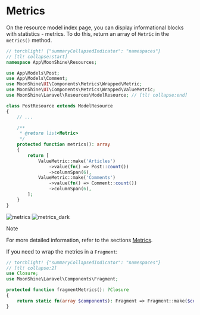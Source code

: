 # Metrics

On the resource model index page, you can display informational blocks with statistics - metrics.
To do this, return an array of `Metric` in the `metrics()` method.

```php
// torchlight! {"summaryCollapsedIndicator": "namespaces"}
// [tl! collapse:start]
namespace App\MoonShine\Resources;

use App\Models\Post;
use App\Models\Comment;
use MoonShine\UI\Components\Metrics\Wrapped\Metric;
use MoonShine\UI\Components\Metrics\Wrapped\ValueMetric;
use MoonShine\Laravel\Resources\ModelResource; // [tl! collapse:end]

class PostResource extends ModelResource
{
    // ...

    /**
     * @return list<Metric>
     */
    protected function metrics(): array
    {
        return [
            ValueMetric::make('Articles')
                ->value(fn() => Post::count())
                ->columnSpan(6),
            ValueMetric::make('Comments')
                ->value(fn() => Comment::count())
                ->columnSpan(6),
        ];
    }
}
```
![metrics](https://raw.githubusercontent.com/moonshine-software/doc/3.x/resources/screenshots/metrics.png)
![metrics_dark](https://raw.githubusercontent.com/moonshine-software/doc/3.x/resources/screenshots/metrics_dark.png)

> [!NOTE]
> For more detailed information, refer to the sections [Metrics](/docs/{{version}}/components/metrics).

If you need to wrap the metrics in a `Fragment`:

```php
// torchlight! {"summaryCollapsedIndicator": "namespaces"}
// [tl! collapse:2]
use Closure;
use MoonShine\Laravel\Components\Fragment;

protected function fragmentMetrics(): ?Closure
{
    return static fn(array $components): Fragment => Fragment::make($components)->name('metrics');
}
```
